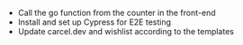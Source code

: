 - Call the go function from the counter in the front-end
- Install and set up Cypress for E2E testing
- Update carcel.dev and wishlist according to the templates
